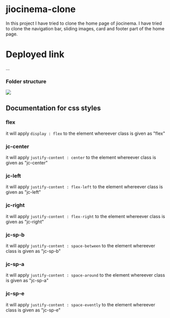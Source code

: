# jiocinema-clone

In this project I have tried to clone the home page of jiocinema. I have tried to clone the navigation bar, sliding images, card and footer part of the home page.

# Deployed link

...

### Folder structure

<img src="https://keen-tapioca-97528c.netlify.app/images/folder-structure-image.png"/>

## Documentation for css styles

### flex

it will apply `display : flex` to the element whereever class is given as "flex"

### jc-center

it will apply `justify-content : center` to the element whereever class is given as "jc-center"

### jc-left

it will apply `justify-content : flex-left` to the element whereever class is given as "jc-left"

### jc-right

it will apply `justify-content : flex-right` to the element whereever class is given as "jc-right"

### jc-sp-b

it will apply `justify-content : space-between` to the element whereever class is given as "jc-sp-b"

### jc-sp-a

it will apply `justify-content : space-around` to the element whereever class is given as "jc-sp-a"

### jc-sp-e

it will apply `justify-content : space-evently` to the element whereever class is given as "jc-sp-e"

